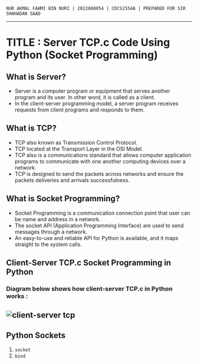 `NUR AKMAL FAHMI BIN NURI | 2022608054 | CDCS2554A | PREPARED FOR SIR SHAHADAN SAAD`
___
# TITLE : Server TCP.c Code Using Python (Socket Programming)
## What is Server?
* Server is a computer program or equipment that serves another program and its user. In other word, it is called as a client.
* In the client-server programming model, a server program receives requests from client programs and responds to them.

## What is TCP?
* TCP also known as Transmission Control Protocol.
* TCP located at the Transport Layer in the OSI Model.
* TCP also is a communications standard that allows computer application programs to communicate with one another computing devices over a network.
* TCP is designed to send the packets across networks and ensure the packets deliveries and arrivals successfulness.

## What is Socket Programming?
* Socket Programming is a communication connection point that user can be name and address in a network.
* The socket API (Application Programming Interface) are used to send messages through a network.
* An easy-to-use and reliable API for Python is available, and it maps straight to the system calls.

## Client-Server TCP.c Socket Programming in Python
### Diagram below shows how client-server TCP.c in Python works :
## ![client-server tcp](https://github.com/addff/2403-ITT440/assets/166005313/15cb3331-8bf6-4aa6-91e3-54908721e603)

## Python Sockets
1. `socket`
2. `bind`

